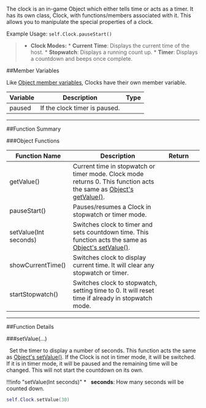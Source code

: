 The clock is an in-game Object which either tells time or acts as a timer. It has its own class, Clock, with functions/members associated with it. This allows you to manipulate the special properties of a clock.

Example Usage: `self.Clock.pauseStart()`

> * **Clock Modes:**
>       * **Current Time**: Displays the current time of the host.
>       * **Stopwatch**: Displays a running count up.
>       * **Timer**: Displays a countdown and beeps once complete.

##Member Variables

Like [Object member variables](object#member-variables), Clocks have their own member variable.

Variable | Description | Type
-- | -- | :--
paused | If the clock timer is paused. | [<span class="tag boo"></span>](typeandclass)

---

##Function Summary

###Object Functions

Function Name | Description | Return | &nbsp; 
-- | -- | -- | --:
getValue() | Current time in stopwatch or timer mode. Clock mode returns 0. This function acts the same as [Object's getValue()](object#getvalue). | [<span class="ret int"></span>](typeandclass)
pauseStart() | Pauses/resumes a Clock in stopwatch or timer mode. | [<span class="ret boo"></span>](typeandclass)
setValue(Int seconds) | Switches clock to timer and sets countdown time. This function acts the same as [Object's setValue()](object#setvalue). | [<span class="ret boo"></span>](typeandclass) | [<span class="i"></span>](#setvalue)
showCurrentTime() | Switches clock to display current time. It will clear any stopwatch or timer. | [<span class="ret boo"></span>](typeandclass)
startStopwatch() | Switches clock to stopwatch, setting time to 0. It will reset time if already in stopwatch mode. | [<span class="ret boo"></span>](typeandclass)

---

##Function Details

###setValue(...)

[<span class="ret boo"></span>](typeandclass)&nbsp; Set the timer to display a number of seconds. This function acts the same as [Object's setValue()](object#setvalue). If the Clock is not in timer mode, it will be switched. If it is in timer mode, it will be paused and the remaining time will be changed. This will not start the countdown on its own.


!!!info "setValue(Int seconds)"
    * [<span class="tag int"></span>](typeandclass)&nbsp; **seconds**: How many seconds will be counted down.
    
``` Lua
self.Clock.setValue(30)
```
